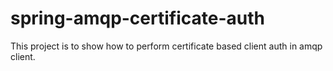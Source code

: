 # spring-amqp-certificate-auth

This project is to show how to perform certificate based client auth in amqp client.
